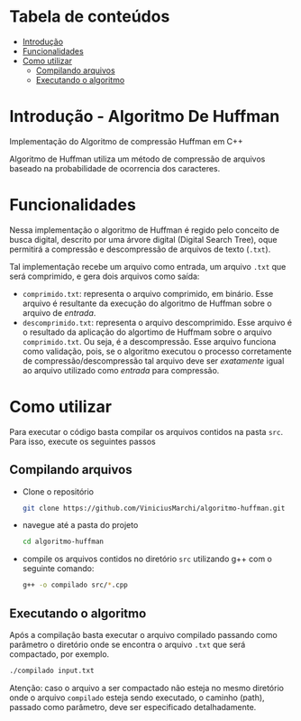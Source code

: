 # Tabela de conteúdos
   * [Introdução](#Introdução-algoritmo-de-Huffman)
   * [Funcionalidades](#Funcionalidades)
   * [Como utilizar](#Como-utilizar)
      * [Compilando arquivos](#Compilando-arquivos) 
      * [Executando o algoritmo](#Executando-o-algoritmo)


# Introdução - Algoritmo De Huffman
Implementação do Algoritmo de compressão Huffman em C++

Algoritmo de Huffman utiliza um método de compressão de arquivos baseado na probabilidade de ocorrencia dos caracteres.

# Funcionalidades
Nessa implementação o algoritmo de Huffman é regido pelo conceito de busca digital, descrito por uma árvore digital (Digital Search Tree), oque permitirá a compressão e descompressão de arquivos de texto (`.txt`).

Tal implementação recebe um arquivo como entrada, um arquivo `.txt` que será comprimido, e gera dois arquivos como saída:
* `comprimido.txt`: representa o arquivo comprimido, em binário. Esse arquivo é resultante da execução do algoritmo de Huffman sobre o arquivo de *entrada*.
* `descomprimido.txt`: representa o arquivo descomprimido. Esse arquivo é o resultado da aplicação do algortimo de Huffmam sobre o arquivo `comprimido.txt`. Ou seja, é a descompressão. Esse arquivo funciona como validação, pois, se o algoritmo executou o processo corretamente de compressão/descompressão tal arquivo deve ser *exatamente* igual ao arquivo utilizado como *entrada* para compressão.


# Como utilizar
Para executar o código basta compilar os arquivos contidos na pasta `src`. Para isso, execute os seguintes passos

## Compilando arquivos
* Clone o repositório
  ~~~bash
  git clone https://github.com/ViniciusMarchi/algoritmo-huffman.git
  ~~~


* navegue até a pasta do projeto
  ~~~bash
  cd algoritmo-huffman
  ~~~

* compile os arquivos contidos no diretório `src` utilizando g++ com o seguinte comando:
  ~~~bash
  g++ -o compilado src/*.cpp
  ~~~

## Executando o algoritmo
Após a compilação basta executar o arquivo compilado passando como parâmetro o diretório onde se encontra o arquivo `.txt` que será compactado, por exemplo.
  ~~~bash
  ./compilado input.txt
  ~~~

Atenção: caso o arquivo a ser compactado não esteja no mesmo diretório onde o arquivo `compilado` esteja sendo executado, o caminho (path), passado como parâmetro, deve ser especificado detalhadamente.